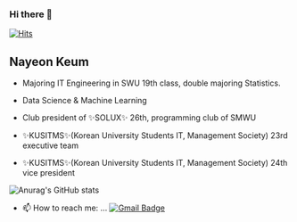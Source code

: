 ### Hi there 👋

[![Hits](https://hits.seeyoufarm.com/api/count/incr/badge.svg?url=https%3A%2F%2Fgithub.com%2FNayeonKeum&count_bg=%2379C83D&title_bg=%23555555&icon=&icon_color=%23E7E7E7&title=hits&edge_flat=false)](https://hits.seeyoufarm.com)

## Nayeon Keum

- Majoring IT Engineering in SWU 19th class, double majoring Statistics.

- Data Science & Machine Learning
- Club president of ✨SOLUX✨ 26th, programming club of SMWU
- ✨KUSITMS✨(Korean University Students IT, Management Society) 23rd executive team
- ✨KUSITMS✨(Korean University Students IT, Management Society) 24th vice president


![Anurag's GitHub stats](https://github-readme-stats.vercel.app/api?username=NayeonKeum&show_icons=true&theme=tokyonight)



- 📫 How to reach me: ...
[![Gmail Badge](https://img.shields.io/badge/Gmail-d14836?style=flat-square&logo=Gmail&logoColor=white&link=mailto:rmaskdus0208@gmail.com)](mailto:rmaskdus0208@gmail.com)


<!--
**NayeonKeum/NayeonKeum** is a ✨ _special_ ✨ repository because its `README.md` (this file) appears on your GitHub profile.

Here are some ideas to get you started:

- 🔭 I’m currently working on ...
- 🌱 I’m currently learning ...
- 👯 I’m looking to collaborate on ...
- 🤔 I’m looking for help with ...
- 💬 Ask me about ...
- 📫 How to reach me: ...
- 😄 Pronouns: ...
- ⚡ Fun fact: ...
-->
